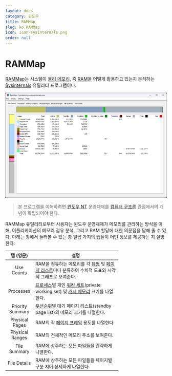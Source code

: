 ```yaml
---
layout: docs
category: 윈도우
title: RAMMap
slug: ko.RAMMap
icon: icon-sysinternals.png
order: null
---
```

# RAMMap
[RAMMap](https://learn.microsoft.com/en-us/sysinternals/downloads/rammap)는 시스템이 [물리 메모리](ko.Memory), 즉 [RAM](https://ko.wikipedia.org/wiki/랜덤_액세스_메모리)을 어떻게 활용하고 있는지 분석하는 [Sysinternals](ko.Sysinternals) 유틸리티 프로그램이다.

![RAMMap 유틸리티 프로그램](/images/docs/sysinternals/sysinternals_rammap.png)

> 본 프로그램을 이해하려면 [윈도우 NT](ko.WindowsNT) 운영체제를 [컴퓨터 구조론](https://ko.wikipedia.org/wiki/컴퓨터_구조) 관점에서의 개념이 확립되어야 한다.

RAMMap 유틸리티로부터 사용자는 윈도우 운영체제가 메모리를 관리하는 방식을 이해, 어플리케이션의 메모리 점유 분석, 그리고 RAM 할당에 대한 의문점을 답해 줄 수 있다. 아래는 창에서 둘러볼 수 있는 총 일곱 가지의 탭들이 어떤 정보를 제공하는 지 설명한다:

<table style="width: 70%;">
<colgroup><col style="width: 15%;"/><col style="width: 70%;"/></colgroup>
<thead><tr><th>탭 (영문)</th><th>설명</th></tr></thead>
<tbody>
<tr><td style="text-align: center;">Use Counts</td><td>RAM을 점유하는 메모리를 각 <a href="ko.VMMap#메모리-유형">유형</a> 및 <a href="ko.Memory#사용-가능한-메모리">페이지 리스트</a>마다 분류하여 수치적 도표와 시각적 그래프로 보여준다.</td></tr>
<tr><td style="text-align: center;">Processes</td><td><a href="ko.Process">프로세스</a>별 개인 <a href="ko.Memory#워킹-세트">워킹 세트</a>(private working set) 및 <a href="ko.Memory#캐시-메모리cache-memory">캐시 메모리</a> 크기를 나열한다.</td></tr>
<tr><td style="text-align: center;">Priority Summary</td><td><a href="ko.Memory#워킹-세트">우선순위</a>별 대기 페이지 리스트(standby page list)의 메모리 크기를 나열한다.</td></tr>
<tr><td style="text-align: center;">Physical Pages</td><td>RAM의 각 <a href="ko.Process#페이지">페이지 프레임</a> 용도를 나열한다.</td></tr>
<tr><td style="text-align: center;">Physical Ranges</td><td>RAM의 전체적인 메모리 주소를 보여준다.</td></tr>
<tr><td style="text-align: center;">File Summary</td><td>RAM에 상주하는 모든 파일들을 간략하게 나열한다.</td></tr>
<tr><td style="text-align: center;">File Details</td><td>RAM에 상주하는 모든 파일들을 페이지별 구분 지어 상세하게 나열한다.</td></tr>
</tbody>
</table>
